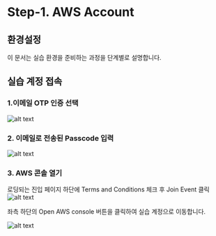 # Step-1. AWS Account

## 환경설정
이 문서는 실습 환경을 준비하는 과정을 단계별로 설명합니다.

## 실습 계정 접속

### 1.이메일 OTP 인증 선택

![alt text](../others/image-0.png)

### 2. 이메일로 전송된 Passcode 입력

![alt text](../others/image-1.png)

### 3. AWS 콘솔 열기

로딩되는 진입 페이지 하단에 Terms and Conditions 체크 후 Join Event 클릭
![alt text](../others/image-2.png)

좌측 하단의 Open AWS console 버튼을 클릭하여 실습 계정으로 이동합니다.

![alt text](../others/image-3.png)
